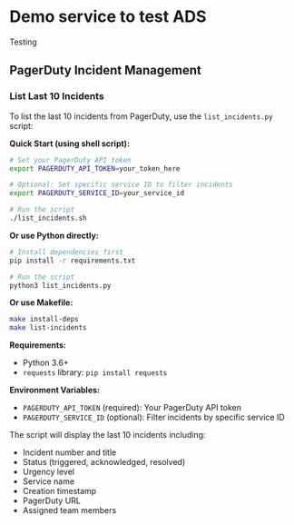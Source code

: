 # Demo service to test ADS

Testing

## PagerDuty Incident Management

### List Last 10 Incidents

To list the last 10 incidents from PagerDuty, use the `list_incidents.py` script:

**Quick Start (using shell script):**
```bash
# Set your PagerDuty API token
export PAGERDUTY_API_TOKEN=your_token_here

# Optional: Set specific service ID to filter incidents
export PAGERDUTY_SERVICE_ID=your_service_id

# Run the script
./list_incidents.sh
```

**Or use Python directly:**
```bash
# Install dependencies first
pip install -r requirements.txt

# Run the script
python3 list_incidents.py
```

**Or use Makefile:**
```bash
make install-deps
make list-incidents
```

**Requirements:**
- Python 3.6+
- `requests` library: `pip install requests`

**Environment Variables:**
- `PAGERDUTY_API_TOKEN` (required): Your PagerDuty API token
- `PAGERDUTY_SERVICE_ID` (optional): Filter incidents by specific service ID

The script will display the last 10 incidents including:
- Incident number and title
- Status (triggered, acknowledged, resolved)
- Urgency level
- Service name
- Creation timestamp
- PagerDuty URL
- Assigned team members
